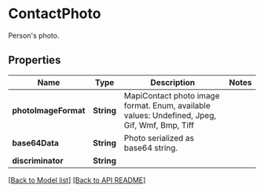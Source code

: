 
# ContactPhoto

Person's photo.             

## Properties
Name | Type | Description | Notes
------------ | ------------- | ------------- | -------------
**photoImageFormat** | **String** | MapiContact photo image format. Enum, available values: Undefined, Jpeg, Gif, Wmf, Bmp, Tiff | 
**base64Data** | **String** | Photo serialized as base64 string.              | 
**discriminator** | **String** |  | 




[[Back to Model list]](Models.md) [[Back to API README]](README.md)

